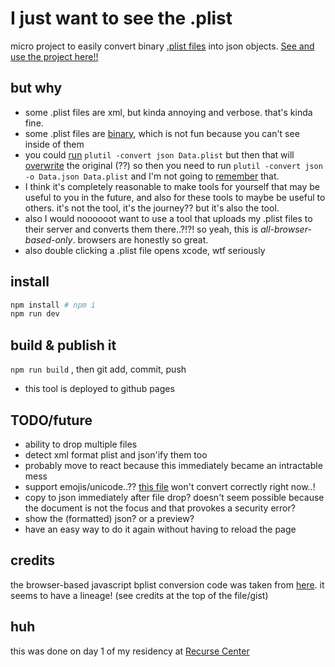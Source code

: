 # I just want to see the .plist

micro project to easily convert binary [.plist files](https://en.wikipedia.org/wiki/Property_list) into json objects. [See and use the project here!!](https://gregsadetsky.github.io/i-just-want-to-see-the-plist/)

## but why

- some .plist files are xml, but kinda annoying and verbose. that's kinda fine.
- some .plist files are [binary](https://medium.com/@karaiskc/understanding-apples-binary-property-list-format-281e6da00dbd), which is not fun because you can't see inside of them
- you could [run](https://stackoverflow.com/a/10991695) `plutil -convert json Data.plist` but then that will [overwrite](https://stackoverflow.com/questions/6066350/command-line-tool-for-converting-plist-to-json#comment20774567_10991695) the original (??) so then you need to run `plutil -convert json -o Data.json Data.plist` and I'm not going to [remember](https://xkcd.com/1168/) that.
- I think it's completely reasonable to make tools for yourself that may be useful to you in the future, and also for these tools to maybe be useful to others. it's not the tool, it's the journey?? but it's also the tool.
- also I would noooooot want to use a tool that uploads my .plist files to their server and converts them there..?!?! so yeah, this is _all-browser-based-only_. browsers are honestly so great.
- also double clicking a .plist file opens xcode, wtf seriously

## install

```bash
npm install # npm i
npm run dev
```

## build & publish it

`npm run build` , then git add, commit, push

- this tool is deployed to github pages

## TODO/future

- ability to drop multiple files
- detect xml format plist and json'ify them too
- probably move to react because this immediately became an intractable mess
- support emojis/unicode..?? [this file](public/2.this-file-doesnt-convert-because-of-the-emojis.plist) won't convert correctly right now..!
- copy to json immediately after file drop? doesn't seem possible because the document is not the focus and that provokes a security error?
- show the (formatted) json? or a preview?
- have an easy way to do it again without having to reload the page

## credits

the browser-based javascript bplist conversion code was taken from [here](https://gist.github.com/manekinekko/e897e5025048cfa10fedcfd6317aab5d). it seems to have a lineage! (see credits at the top of the file/gist)

## huh

this was done on day 1 of my residency at [Recurse Center](https://www.recurse.com/)
